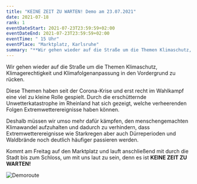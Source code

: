 ```yaml
---
title: "KEINE ZEIT ZU WARTEN! Demo am 23.07.2021"
date: 2021-07-18
rank: 1
eventDateStart: 2021-07-23T23:59:59+02:00
eventDateEnd: 2021-07-23T23:59:59+02:00
eventTime: " 15 Uhr"
eventPlace: "Marktplatz, Karlsruhe"
summary: "**Wir gehen wieder auf die Straße um die Themen Klimaschutz,  Klimagerechtigkeit und Klimafolgenanpassung in den Vordergrund zu rücken.**"
---
```


Wir gehen wieder auf die Straße um die Themen Klimaschutz,  Klimagerechtigkeit und Klimafolgenanpassung in den Vordergrund zu rücken. 

Diese Themen haben seit der Corona-Krise und erst recht im Wahlkampf eine viel zu kleine Rolle gespielt. Durch die erschütternde Unwetterkatastrophe im Rheinland hat sich gezeigt, welche verheerenden Folgen Extremwetterereignisse haben können. 

Deshalb müssen wir umso mehr dafür kämpfen, den menschengemachten Klimawandel aufzuhalten und dadurch zu verhindern, dass Extremwetterereignisse wie Starkregen aber auch Dürreperioden und Waldbrände noch deutlich häufiger passieren werden. 
 
Kommt am Freitag auf den Marktplatz und
lauft anschließend mit durch die Stadt bis zum  Schloss, um mit uns laut zu sein, denn es ist **KEINE ZEIT ZU WARTEN!**

![Demoroute](/img/DemoRoute23072021.jpg)
